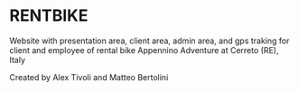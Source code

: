 # RENTBIKE
Website with presentation area, client area, admin area, and gps traking for client and employee of rental bike Appennino Adventure at Cerreto (RE), Italy

Created by Alex Tivoli and Matteo Bertolini
